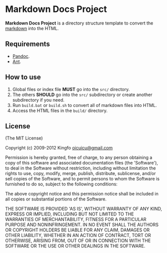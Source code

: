 Markdown Docs Project
=====================
**Markdown Docs Project** is a directory structure template to convert the [markdown](http://daringfireball.net/projects/markdown/) into the HTML.

Requirements
------------
- [Pandoc](http://johnmacfarlane.net/pandoc/index.html).
- [Ant](http://ant.apache.org/).

How to use
----------
1. Global files or index file **MUST** go into the `src/` directory.
2. The others **SHOULD** go into the `src/` subdirectory or create another  subdirectory if you need.
3. Run `build.bat` or `build.sh` to convert all of markdown files into HTML.
4. Access the HTML files in the `build/` directory.

License
-------
(The MIT License)

Copyright (c) 2009-2012 Kingfo <oicuicu@gmail.com>

Permission is hereby granted, free of charge, to any person obtaining a copy of this software and associated documentation files (the 'Software'), to deal in the Software without restriction, including without limitation the rights to use, copy, modify, merge, publish, distribute, sublicense, and/or sell copies of the Software, and to permit persons to whom the Software is furnished to do so, subject to the following conditions:

The above copyright notice and this permission notice shall be included in all copies or substantial portions of the Software.

THE SOFTWARE IS PROVIDED 'AS IS', WITHOUT WARRANTY OF ANY KIND, EXPRESS OR IMPLIED, INCLUDING BUT NOT LIMITED TO THE WARRANTIES OF MERCHANTABILITY, FITNESS FOR A PARTICULAR PURPOSE AND NONINFRINGEMENT. IN NO EVENT SHALL THE AUTHORS OR COPYRIGHT HOLDERS BE LIABLE FOR ANY CLAIM, DAMAGES OR OTHER LIABILITY, WHETHER IN AN ACTION OF CONTRACT, TORT OR OTHERWISE, ARISING FROM, OUT OF OR IN CONNECTION WITH THE SOFTWARE OR THE USE OR OTHER DEALINGS IN THE SOFTWARE.